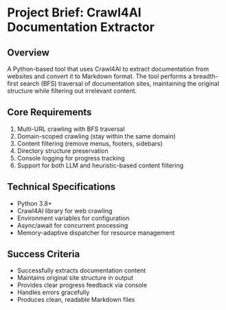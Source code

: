 # Project Brief: Crawl4AI Documentation Extractor

## Overview
A Python-based tool that uses Crawl4AI to extract documentation from websites and convert it to Markdown format. The tool performs a breadth-first search (BFS) traversal of documentation sites, maintaining the original structure while filtering out irrelevant content.

## Core Requirements
1. Multi-URL crawling with BFS traversal
2. Domain-scoped crawling (stay within the same domain)
3. Content filtering (remove menus, footers, sidebars)
4. Directory structure preservation
5. Console logging for progress tracking
6. Support for both LLM and heuristic-based content filtering

## Technical Specifications
- Python 3.8+
- Crawl4AI library for web crawling
- Environment variables for configuration
- Async/await for concurrent processing
- Memory-adaptive dispatcher for resource management

## Success Criteria
- Successfully extracts documentation content
- Maintains original site structure in output
- Provides clear progress feedback via console
- Handles errors gracefully
- Produces clean, readable Markdown files
